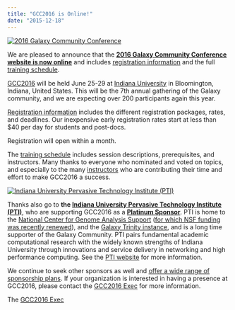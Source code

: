 ```yaml
---
title: "GCC2016 is Online!"
date: "2015-12-18"
---
```

<div class='right'>
<a href='https://gcc2016.iu.edu/'><img src="https://gcc2016.iu.edu/img/gcc2016-logo.png" alt="2016 Galaxy Community Conference"  /></a>
</div>

We are pleased to announce that the **[2016 Galaxy Community Conference website is now online](http://gcc2016.iu.edu/)** and includes [registration information](http://gcc2016.iu.edu/registration/index.php) and the full [training schedule](https://gcc16.sched.org/grid-full#2016-06-26).

[GCC2016](http://gcc2016.iu.edu/) will be held June 25-29 at [Indiana University](http://indiana.edu/) in Bloomington, Indiana, United States. This will be the 7th annual gathering of the Galaxy community, and we are expecting over 200 participants again this year.  

[Registration information](http://gcc2016.iu.edu/registration/index.php) includes the different registration packages, rates, and deadlines.  Our inexpensive early registration rates start at less than $40 per day for students and post-docs. 

Registration will open within a month.

The [training schedule](https://gcc16.sched.org/grid-full#2016-06-26) includes session descriptions, prerequisites, and instructors. Many thanks to everyone who nominated and voted on topics, and especially to the many [instructors](https://gcc16.sched.org/directory/artists) who are contributing their time and effort to make GCC2016 a success.

<div class='right'>
<a href='https://pti.iu.edu/'><img src="https://gcc2016.iu.edu/img/PTI_signature_small.jpg" alt="Indiana University Pervasive Technology Institute (PTI)" /></a>
</div>

Thanks also go to **the [Indiana University Pervasive Technology Institute (PTI)](https://pti.iu.edu/)**, who are supporting  GCC2016 as a **[Platinum Sponsor](https://gcc2016.iu.edu/sponsors/index.php)**.  PTI is home to the [National Center for Genome Analysis Support](http://ncgas.org/) ([for which NSF funding was recently renewed](https://itnews.iu.edu/articles/2015/iu-genome-analysis-center-wins-national-science-foundation-funding-renewal.php)), and the [Galaxy Trinity instance](https://galaxy.ncgas-trinity.indiana.edu/root), and is a long time supporter of the Galaxy Community. PTI pairs fundamental academic computational research with the widely known strengths of Indiana University through innovations and service delivery in networking and high performance computing.  See the [PTI website](http://pti.iu.edu/) for more information.

We continue to seek other sponsors as well and [offer a wide range of sponsorship plans](https://gcc2016.iu.edu/sponsors/index.php). If your organization is interested in having a presence at GCC2016, please contact the [GCC2016 Exec](mailto:gcc2016-exec@lists.galaxyproject.org) for more information.

The [GCC2016 Exec](mailto:gcc2016-exec@lists.galaxyproject.org)
